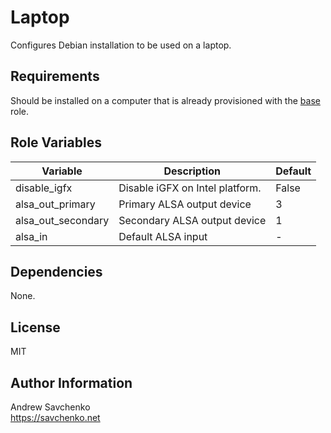 Laptop
=========
Configures Debian installation to be used on a laptop. 

Requirements
------------
Should be installed on a computer that is already provisioned with the [base](https://github.com/savchenko/debian/roles/base/README.md) role.

Role Variables
--------------

| Variable           | Description                     | Default |
|--------------------|---------------------------------|---------|
| disable_igfx       | Disable iGFX on Intel platform. | False   |
| alsa_out_primary   | Primary ALSA output device      | 3       |
| alsa_out_secondary | Secondary ALSA output device    | 1       |
| alsa_in            | Default ALSA input              | -       |

Dependencies
------------
None.

License
-------
MIT

Author Information
------------------
Andrew Savchenko  
https://savchenko.net
